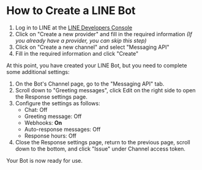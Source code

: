 # How to Create a LINE Bot

1. Log in to LINE at the [LINE Developers Console](https://developers.line.biz/en/)
2. Click on "Create a new provider" and fill in the required information _(If you already have a provider, you can skip this step)_
3. Click on "Create a new channel" and select "Messaging API"
4. Fill in the required information and click "Create"

At this point, you have created your LINE Bot, but you need to complete some additional settings:

1. On the Bot's Channel page, go to the "Messaging API" tab.
2. Scroll down to "Greeting messages", click Edit on the right side to open the Response settings page.
3. Configure the settings as follows:
   - Chat: Off
   - Greeting message: Off
   - Webhooks: **On**
   - Auto-response messages: Off
   - Response hours: Off
4. Close the Response settings page, return to the previous page, scroll down to the bottom, and click "Issue" under Channel access token.

Your Bot is now ready for use.